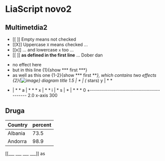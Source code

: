 # LiaScript novo2
## Multimetdia2
- [[ ]] Empty means not checked
- [[X]] Uppercase `X` means checked ...
- [[x]] ... and lowercase `x` too ...
- [[ ]] **as defined in the first line** ...
Dober dan
* no effect here
* but in this line {1}{show *** first ***}
* as well as this one {1-2}{show *** first ***}, which contains two effects
  {2}{![image](https://upload.wikimedia.org/wikipedia/commons/d/d0/Creative-Tail-Animal-lion.svg)}
  diagram title
1.5 |           *
|                                 (* stars)
y |        *      *
- |      *          *
a |     *             *       *
x |    *                 *
i |     *
s |  *
| *                              *        *
0 +------------------------------------------
2.0              x-axis                300

## Druga
<!-- data-type="map" data-src="https://code.highcharts.com/mapdata/custom/europe.geo.json" -->
| Country                | percent |
| ---------------------- | ------- |
| Albania                | 73.5    |
| Andorra                | 98.9    |

[[___ ___ ___ ___]]
as
